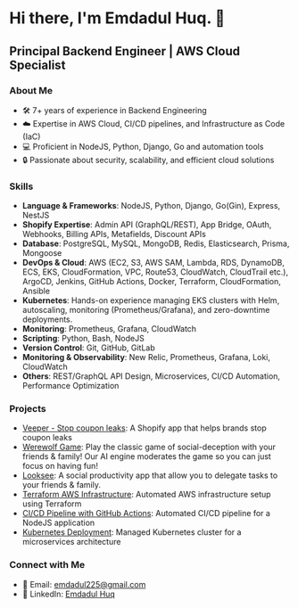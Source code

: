 # Hi there, I'm Emdadul Huq. 👋

## Principal Backend Engineer | AWS Cloud Specialist

### About Me
- 🛠️ 7+ years of experience in Backend Engineering
- ☁️ Expertise in AWS Cloud, CI/CD pipelines, and Infrastructure as Code (IaC)
- 💻 Proficient in NodeJS, Python, Django, Go and automation tools
- 🔒 Passionate about security, scalability, and efficient cloud solutions

### Skills
- **Language & Frameworks**: NodeJS, Python, Django, Go(Gin), Express, NestJS
- **Shopify Expertise**: Admin API (GraphQL/REST), App Bridge, OAuth, Webhooks, Billing APIs, Metafields, Discount APIs
- **Database**: PostgreSQL, MySQL, MongoDB, Redis, Elasticsearch, Prisma, Mongoose
- **DevOps & Cloud**: AWS (EC2, S3, AWS SAM, Lambda, RDS, DynamoDB, ECS, EKS, CloudFormation, VPC, Route53, CloudWatch, CloudTrail etc.),  ArgoCD, Jenkins, GitHub Actions, Docker, Terraform, CloudFormation, Ansible
- **Kubernetes**: Hands-on experience managing EKS clusters with Helm, autoscaling, monitoring (Prometheus/Grafana), and zero-downtime deployments.
- **Monitoring**: Prometheus, Grafana, CloudWatch
- **Scripting**: Python, Bash, NodeJS
- **Version Control**: Git, GitHub, GitLab
- **Monitoring & Observability**: New Relic, Prometheus, Grafana, Loki, CloudWatch
- **Others**: REST/GraphQL API Design, Microservices, CI/CD Automation, Performance Optimization


### Projects
- [Veeper - Stop coupon leaks](https://apps.shopify.com/veeper-app): A Shopify app that helps brands stop coupon leaks
- [Werewolf Game](https://www.reallifeapp.com/werewolf): Play the classic game of social-deception with your friends & family! Our AI engine moderates the game so you can just focus on having fun!
- [Looksee](https://www.reallifeapp.com/looksee): A social productivity app that allow you to delegate tasks to your friends & family.
- [Terraform AWS Infrastructure](#): Automated AWS infrastructure setup using Terraform
- [CI/CD Pipeline with GitHub Actions](#): Automated CI/CD pipeline for a NodeJS application
- [Kubernetes Deployment](#): Managed Kubernetes cluster for a microservices architecture

<!-- ### Certifications
- AWS Certified Solutions Architect – Associate -->

### Connect with Me
- 📧 Email: emdadul225@gmail.com
- 💼 LinkedIn: [Emdadul Huq](https://www.linkedin.com/in/emdadul38/)
